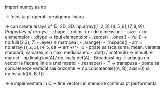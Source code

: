 
import numpy as np

-> folosita pt operatii de algebra liniara

-> can create arrays of 1D, 2D, 3D: np.array($[1, 2, 3], [4,  5, 6], [7, 8, 9]$)
		*Properties of arrays:*
		- .shape
		- .ndim -> nr de dimensiuni
		- .size -> nr elementelor
		- .dtype -> tipul elementelor
		- .zeros()
		- .ones()
		- .full() -> np.full((2,3), 7)
		- .eye() -> matricea I
		- .arange() 
		- .linspace()
		- arr = np.array($[1, 2, 3], [4, 5, 6]$) -> arr +/*- 10
		- poate sa faca suma, mean, variatia standard, valoarea min max, mediana etc
		- .dot() / .matmul() -> inmultire matrici
		- np.linalg.inv(A) / np.linalg.det(A)
		- Broadcasting -> adauga un vector la fiecare linie a unei matrici
		- .reshape()
		- .T -> transpusa
		- poate sa concateneze vertical sau orizontal -> np.concatenate((A, B), axis=0) si np.hstack((A, B.T))

-> e implementata in C
-> tine vectorii in memorie continua pt performanta 